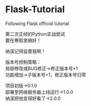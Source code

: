 # Flask-Tutorial
Following Flask official tutorial

第二次正经的Python实战尝试  
要在寒假里搞好！

纳溪记得监督我啊！

版本号控制策略：  
局部修改或BUG修正→修正版本号+1  
功能增加→子版本号+1，修正版本号归零

项目初版→0.1.0  
部署至网络服务器上线运行→1.0.0  
纳溪把他变得好看了→2.0.0

